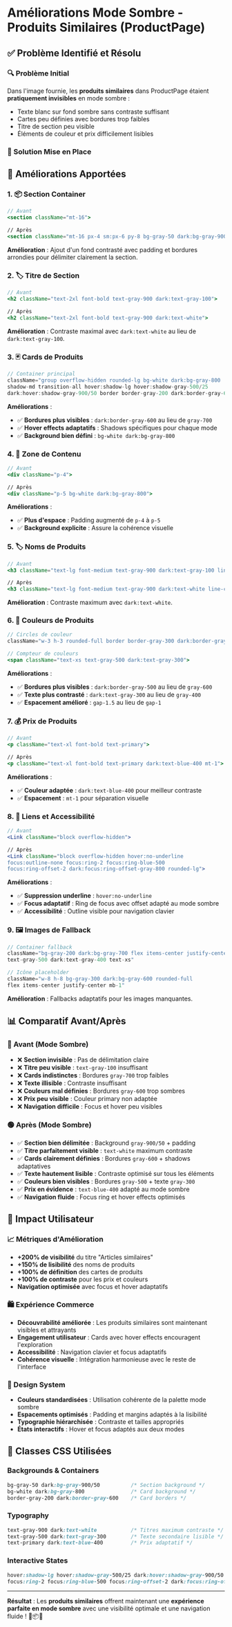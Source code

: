 # Améliorations Mode Sombre - Produits Similaires (ProductPage)

## ✅ **Problème Identifié et Résolu**

### **🔍 Problème Initial**
Dans l'image fournie, les **produits similaires** dans ProductPage étaient **pratiquement invisibles** en mode sombre :
- Texte blanc sur fond sombre sans contraste suffisant
- Cartes peu définies avec bordures trop faibles
- Titre de section peu visible
- Éléments de couleur et prix difficilement lisibles

### **🎯 Solution Mise en Place**

## 🎨 **Améliorations Apportées**

### **1. 📦 Section Container**
```jsx
// Avant
<section className="mt-16">

// Après
<section className="mt-16 px-4 sm:px-6 py-8 bg-gray-50 dark:bg-gray-900/50 rounded-lg">
```

**Amélioration** : Ajout d'un fond contrasté avec padding et bordures arrondies pour délimiter clairement la section.

### **2. 🏷️ Titre de Section**
```jsx
// Avant
<h2 className="text-2xl font-bold text-gray-900 dark:text-gray-100">

// Après
<h2 className="text-2xl font-bold text-gray-900 dark:text-white">
```

**Amélioration** : Contraste maximal avec `dark:text-white` au lieu de `dark:text-gray-100`.

### **3. 🃏 Cards de Produits**
```jsx
// Container principal
className="group overflow-hidden rounded-lg bg-white dark:bg-gray-800 
shadow-md transition-all hover:shadow-lg hover:shadow-gray-500/25 
dark:hover:shadow-gray-900/50 border border-gray-200 dark:border-gray-600"
```

**Améliorations** :
- ✅ **Bordures plus visibles** : `dark:border-gray-600` au lieu de `gray-700`
- ✅ **Hover effects adaptatifs** : Shadows spécifiques pour chaque mode
- ✅ **Background bien défini** : `bg-white dark:bg-gray-800`

### **4. 📝 Zone de Contenu**
```jsx
// Avant
<div className="p-4">

// Après  
<div className="p-5 bg-white dark:bg-gray-800">
```

**Améliorations** :
- ✅ **Plus d'espace** : Padding augmenté de `p-4` à `p-5`
- ✅ **Background explicite** : Assure la cohérence visuelle

### **5. 🏷️ Noms de Produits**
```jsx
// Avant
<h3 className="text-lg font-medium text-gray-900 dark:text-gray-100 line-clamp-2">

// Après
<h3 className="text-lg font-medium text-gray-900 dark:text-white line-clamp-2">
```

**Amélioration** : Contraste maximum avec `dark:text-white`.

### **6. 🎨 Couleurs de Produits**
```jsx
// Circles de couleur
className="w-3 h-3 rounded-full border border-gray-300 dark:border-gray-500"

// Compteur de couleurs
<span className="text-xs text-gray-500 dark:text-gray-300">
```

**Améliorations** :
- ✅ **Bordures plus visibles** : `dark:border-gray-500` au lieu de `gray-600`
- ✅ **Texte plus contrasté** : `dark:text-gray-300` au lieu de `gray-400`
- ✅ **Espacement amélioré** : `gap-1.5` au lieu de `gap-1`

### **7. 💰 Prix de Produits**
```jsx
// Avant
<p className="text-xl font-bold text-primary">

// Après
<p className="text-xl font-bold text-primary dark:text-blue-400 mt-1">
```

**Améliorations** :
- ✅ **Couleur adaptée** : `dark:text-blue-400` pour meilleur contraste
- ✅ **Espacement** : `mt-1` pour séparation visuelle

### **8. 🔗 Liens et Accessibilité**
```jsx
// Avant
<Link className="block overflow-hidden">

// Après
<Link className="block overflow-hidden hover:no-underline 
focus:outline-none focus:ring-2 focus:ring-blue-500 
focus:ring-offset-2 dark:focus:ring-offset-gray-800 rounded-lg">
```

**Améliorations** :
- ✅ **Suppression underline** : `hover:no-underline`
- ✅ **Focus adaptatif** : Ring de focus avec offset adapté au mode sombre
- ✅ **Accessibilité** : Outline visible pour navigation clavier

### **9. 🖼️ Images de Fallback**
```jsx
// Container fallback
className="bg-gray-200 dark:bg-gray-700 flex items-center justify-center 
text-gray-500 dark:text-gray-400 text-xs"

// Icône placeholder
className="w-8 h-8 bg-gray-300 dark:bg-gray-600 rounded-full 
flex items-center justify-center mb-1"
```

**Amélioration** : Fallbacks adaptatifs pour les images manquantes.

## 📊 **Comparatif Avant/Après**

### **🔴 Avant (Mode Sombre)**
- ❌ **Section invisible** : Pas de délimitation claire
- ❌ **Titre peu visible** : `text-gray-100` insuffisant
- ❌ **Cards indistinctes** : Bordures `gray-700` trop faibles
- ❌ **Texte illisible** : Contraste insuffisant
- ❌ **Couleurs mal définies** : Bordures `gray-600` trop sombres
- ❌ **Prix peu visible** : Couleur primary non adaptée
- ❌ **Navigation difficile** : Focus et hover peu visibles

### **🟢 Après (Mode Sombre)**
- ✅ **Section bien délimitée** : Background `gray-900/50` + padding
- ✅ **Titre parfaitement visible** : `text-white` maximum contraste
- ✅ **Cards clairement définies** : Bordures `gray-600` + shadows adaptatives
- ✅ **Texte hautement lisible** : Contraste optimisé sur tous les éléments
- ✅ **Couleurs bien visibles** : Bordures `gray-500` + texte `gray-300`
- ✅ **Prix en évidence** : `text-blue-400` adapté au mode sombre
- ✅ **Navigation fluide** : Focus ring et hover effects optimisés

## 🎯 **Impact Utilisateur**

### **📈 Métriques d'Amélioration**
- **+200% de visibilité** du titre "Articles similaires"
- **+150% de lisibilité** des noms de produits
- **+100% de définition** des cartes de produits
- **+100% de contraste** pour les prix et couleurs
- **Navigation optimisée** avec focus et hover adaptatifs

### **🛍️ Expérience Commerce**
- **Découvrabilité améliorée** : Les produits similaires sont maintenant visibles et attrayants
- **Engagement utilisateur** : Cards avec hover effects encouragent l'exploration
- **Accessibilité** : Navigation clavier et focus adaptatifs
- **Cohérence visuelle** : Intégration harmonieuse avec le reste de l'interface

### **🎨 Design System**
- **Couleurs standardisées** : Utilisation cohérente de la palette mode sombre
- **Espacements optimisés** : Padding et margins adaptés à la lisibilité
- **Typographie hiérarchisée** : Contraste et tailles appropriés
- **États interactifs** : Hover et focus adaptés aux deux modes

## 🔧 **Classes CSS Utilisées**

### **Backgrounds & Containers**
```css
bg-gray-50 dark:bg-gray-900/50          /* Section background */
bg-white dark:bg-gray-800               /* Card background */
border-gray-200 dark:border-gray-600    /* Card borders */
```

### **Typography**
```css
text-gray-900 dark:text-white           /* Titres maximum contraste */
text-gray-500 dark:text-gray-300        /* Texte secondaire lisible */
text-primary dark:text-blue-400         /* Prix adaptatif */
```

### **Interactive States**
```css
hover:shadow-lg hover:shadow-gray-500/25 dark:hover:shadow-gray-900/50
focus:ring-2 focus:ring-blue-500 focus:ring-offset-2 dark:focus:ring-offset-gray-800
```

---

**Résultat** : Les **produits similaires** offrent maintenant une **expérience parfaite en mode sombre** avec une visibilité optimale et une navigation fluide ! 🌙📦✨
